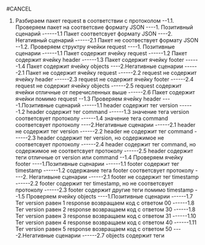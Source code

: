 #CANCEL
1. Разбираем пакет request в соответствии с протоколом
--1.1. Проверяем пакет на соответсвие формату JSON
----1. Позитивный сценарий
------1.1 Пакет соответсвует формату JSON
----2. Негативный сценарий
------2.1 Пакет не соотвествует формату JSON
--1.2. Проверяем структру  ячейки request
----1. Позитивные сценарии
------1.1 Пакет содержит ячейку request
------1.2 Пакет содержит ячейку header
------1.3 Пакет содержит ячейку footer
------1.4 Пакет содержит ячейку objects
----2.Негативные сценарии
------2.1 Пакет не содержит ячейку request
------2.2 request не содержит ячейку header
------2.3 request не содержит ячейку footer
------2.4 request не содержит ячейку objects
------2.5 request содержит ячейки отличные от перечисленных выше
------2.6 Пакет содержит ячейки помимо request
--1.3 Проверяем ячейку header
----1.Позитивные сценарий
------1.1 header содержит тег version
------1.2 header cодержит тег command
------1.3 значение тега version соответсвует протоколу
------1.4 значение тега command соответсвует протоколу
----2.Негативные сценарии
------2.1 header не содержит тег version
------2.2 header не содержит тег command
------2.3 header содержит тег version, но содержимое не соответсвует протоколу
------2.4 header содержит тег command, но содержимое не соответсвует протоколу
------2.5 header содержит теги отличные от version или command
--1.4 Проверяем ячейку footer
----1.Позитивные сценарии
------1.1 footer содержит тег timestamp
------1.2 содержание тега footer соответсвует протоколу
----2. Негативыне сценарии
------2.1 footer не содержит тег timestamp
------2.2 footer содержит тег timestamp, но не соответсвует протоколу
------2.3 footer содержит другие теги помимо timestamp
--1.5 Проверяем ячейку objects
----1.Позитивные сценарии
------1.7 Тег version равен 1 response возвращаем код с ответом 00
------1.8 Тег version равен 2 response возвращаем код с ответом 30
------1.8 Тег version равен 3 response возвращаем код с ответом 31
------1.10 Тег version равен 4 response возвращаем код с ответом 40
------1.11 Тег version равен 5 response возвращаем код с ответом 50
----2.Негативные сценарии
------2.7 objects содержит теги